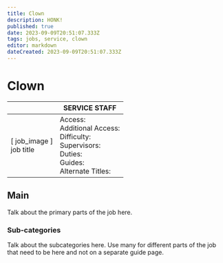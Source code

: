 ```yaml
---
title: Clown
description: HONK!
published: true
date: 2023-09-09T20:51:07.333Z
tags: jobs, service, clown
editor: markdown
dateCreated: 2023-09-09T20:51:07.333Z
---
```


# Clown

|                             | SERVICE STAFF                                                                                   |
|-----------------------------|----------------------------------------------------------------------------------------------|
| \[ job_image ]<br>job title | Access:<br>Additional Access:<br>Difficulty:<br>Supervisors:<br>Duties:<br>Guides:<br>Alternate Titles: |

## Main 
Talk about the primary parts of the job here.


### Sub-categories
Talk about the subcategories here. Use many for different parts of the job that need to be here and not on a separate guide page.